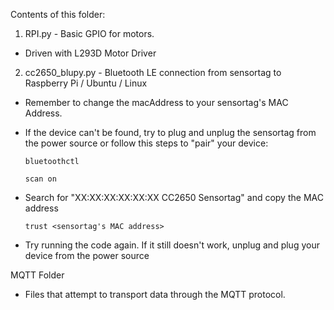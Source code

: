 Contents of this folder:

1) RPI.py - Basic GPIO for motors. 
  - Driven with L293D Motor Driver

2) cc2650_blupy.py - Bluetooth LE connection from sensortag to Raspberry Pi / Ubuntu / Linux
  - Remember to change the macAddress to your sensortag's MAC Address. 
  - If the device can't be found, try to plug and unplug the sensortag from the power source or follow this steps to "pair" your device:
    
    `bluetoothctl`
    
    `scan on`
  - Search for "XX:XX:XX:XX:XX:XX CC2650 Sensortag" and copy the MAC address
    
    `trust <sensortag's MAC address>`
  - Try running the code again. If it still doesn't work, unplug and plug your device from the power source
  
  
  MQTT Folder
  - Files that attempt to transport data through the MQTT protocol. 
